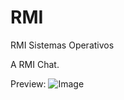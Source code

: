 RMI
===

RMI Sistemas Operativos

A RMI Chat.

Preview:
![Image](http://cl.ly/Sqtq/Screen%20Shot%202013-12-09%20at%2001.05.44.png?raw=true)
